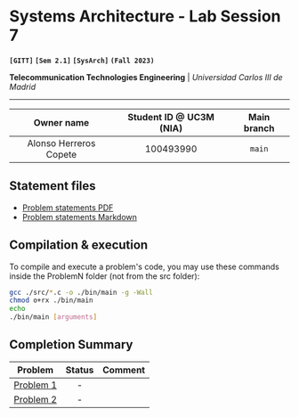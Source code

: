# **Systems Architecture - Lab Session 7**
**`[GITT]` `[Sem 2.1]` `[SysArch]` `(Fall 2023)`**

**Telecommunication Technologies Engineering** | _Universidad Carlos III de Madrid_

---

| Owner name | Student ID @ UC3M (NIA) | Main branch |
| :---: | :---: | :---: |
| Alonso Herreros Copete | 100493990 | `main` |

## Statement files

* [Problem statements PDF](./Instructions.pdf)
* [Problem statements Markdown](./Statements.md)

## Compilation & execution
To compile and execute a problem's code, you may use these commands inside the ProblemN folder (not from the src folder):

```bash
gcc ./src/*.c -o ./bin/main -g -Wall
chmod o+rx ./bin/main
echo
./bin/main [arguments]
```

## Completion Summary

| Problem | Status | Comment
| --- | :---: | --- |
| [Problem 1][i1] | - | |
| [Problem 2][i2] | - | |

[i1]: https://github.com/alonso-herreros/uni-sysarch-lab7/issues/1
[i2]: https://github.com/alonso-herreros/uni-sysarch-lab7/issues/2
